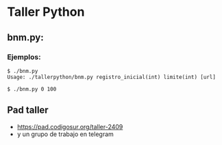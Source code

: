 # Taller Python

## bnm.py:

### Ejemplos:

    $ ./bnm.py
    Usage: ./tallerpython/bnm.py registro_inicial(int) limite(int) [url]

    $ ./bnm.py 0 100

## Pad taller

* https://pad.codigosur.org/taller-2409
* y un grupo de trabajo en telegram

